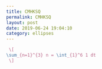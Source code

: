 ```yaml
---
title: CMHKSQ
permalink: CMHKSQ
layout: post
date: 2019-06-24 19:04:10
category: ellipses
---
```


```latex
 \[
\sum_{n=1}^{3} n = \int_{1}^6 1 dt
 \]
```